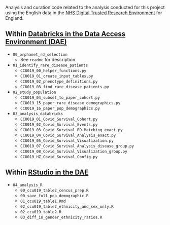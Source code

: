 Analysis and curation code related to the analysis conducted for this project using the English data in the [NHS Digital Trusted Research Environment](https://digital.nhs.uk/coronavirus/coronavirus-data-services-updates/trusted-research-environment-service-for-england) for England.

## Within [Databricks in the Data Access Environment (DAE)](https://digital.nhs.uk/services/data-access-environment-dae/user-guides/using-databricks-in-the-data-access-environment)  

* `00_orphanet_rd_selection`  
	* See `readme` for description
* `01_identify_rare_disease_patients`  
    * `CCU019_00_helper_functions.py`  
    * `CCU019_01_create_input_tables.py`  
    * `CCU019_02_phenotype_definitions.py`  
    * `CCU019_03_find_rare_disease_patients.py`  
* `02_study_population`  
    * `CCU019_04_subset_to_paper_cohort.py`  
    * `CCU019_15_paper_rare_disease_demographics.py`  
    * `CCU019_16_paper_pop_demographics.py`  
* `03_analysis_databricks`  
    * `CCU019_01_Covid_Survival_Cohort.py`
    * `CCU019_02_Covid_Survival_Events.py`
    * `CCU019_03_Covid_Survival_RD-Matching_exact.py`
    * `CCU019_04_Covid_Survival_Analysis_exact.py`
    * `CCU019_05_Covid_Survival_Visualization.py`
    * `CCU019_07_Covid_Survival_Analysis_disease_group.py`
    * `CCU019_08_Covid_Survival_Visualization_group.py`
    * `CCU019_HZ_Covid_Survival_Config.py`	

## Within [RStudio in the DAE](https://digital.nhs.uk/services/data-access-environment-dae/user-guides/using-rstudio-in-the-data-access-environment)  

* `04_analysis_R`  
    * `00_ccu019_table2_cencus_prep.R`  
    * `00_save_full_pop_demographic.R`  
    * `01_ccu019_table1.Rmd`  
    * `02_ccu019_table2_ethnicity_and_sex_only.R`  
    * `02_ccu019_table2.R`  
    * `03_diff_in_gender_ethnicity_ratios.R`  



